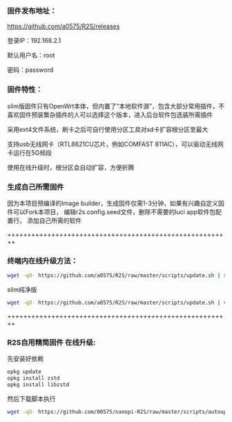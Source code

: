 ### 固件发布地址：
https://github.com/a0575/R2S/releases

登录IP：192.168.2.1

默认用户名：root

密码：password

### 固件特性：

slim版固件只有OpenWrt本体，但内置了“本地软件源”，包含大部分常用插件，不喜欢固件预装繁杂插件的人可以选择这个版本，进入后台软件包选装所需插件

采用ext4文件系统，刷卡之后可自行使用分区工具对sd卡扩容根分区至最大

支持usb无线网卡（RTL8821CU芯片，例如COMFAST 811AC），可以驱动无线网卡运行在5G频段

使用在线升级时，根分区会自动扩容，方便折腾

### 生成自己所需固件

因为本项目预编译的Image builder，生成固件仅需1-3分钟，如果有兴趣自定义固件可以Fork本项目，
编辑r2s.config.seed文件，删除不需要的luci app软件包配置行，
添加自己所需的软件

++++++++++++++++++++++++++++++++++++++++++++++++++++++++

### 终端内在线升级方法： 

```bash
wget -qO- https://github.com/a0575/R2S/raw/master/scripts/update.sh | sh
```

slim纯净版

```bash
wget -qO- https://github.com/a0575/R2S/raw/master/scripts/update.sh | ver=-slim sh
```
++++++++++++++++++++++++++++++++++++++++++++++++++++++++

### R2S自用精简固件 在线升级:  
先安装好依赖

```bash
opkg update
opkg install zstd
opkg install libzstd
```
然后下载脚本执行

```bash
wget -qO- https://github.com/00575/nanopi-R2S/raw/master/scripts/autoupdate.sh | sh
```


